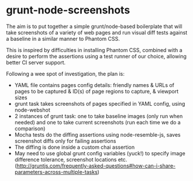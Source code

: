 # grunt-node-screenshots

The aim is to put together a simple grunt/node-based boilerplate that will take screenshots of a variety of web pages and run visual diff tests against a baseline in a similar manner to Phantom CSS.

This is inspired by difficulties in installing Phantom CSS, combined with a desire to perform the assertions using a test runner of our choice, allowing better CI server support.

Following a wee spot of investigation, the plan is:

* YAML file contains pages config details: friendly names & URLs of pages to be captured & ID(s) of page regions to capture, & viewport sizes
* grunt task takes screenshots of pages specified in YAML config, using node-webshot
* 2 instances of grunt task: one to take baseline images (only run when needed) and one to take current screenshots (run each time we do a comparison)
* Mocha tests do the diffing assertions using node-resemble-js, saves screenshot diffs only for failing assertions
* The diffing is done inside a custom chai assertion
* May need to use global grunt config variables (yuck!) to specify image difference tolerance, screenshot locations etc. (http://gruntjs.com/frequently-asked-questions#how-can-i-share-parameters-across-multiple-tasks)